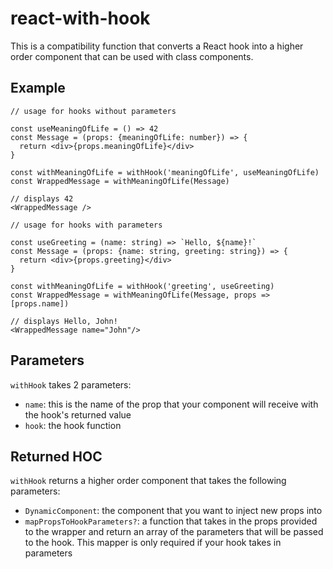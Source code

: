 # react-with-hook

This is a compatibility function that converts a React hook into a higher order component that can be used with class components.

## Example

```tsx
// usage for hooks without parameters

const useMeaningOfLife = () => 42
const Message = (props: {meaningOfLife: number}) => {
  return <div>{props.meaningOfLife}</div>
}

const withMeaningOfLife = withHook('meaningOfLife', useMeaningOfLife)
const WrappedMessage = withMeaningOfLife(Message)

// displays 42
<WrappedMessage />
```

```tsx
// usage for hooks with parameters

const useGreeting = (name: string) => `Hello, ${name}!`
const Message = (props: {name: string, greeting: string}) => {
  return <div>{props.greeting}</div>
}

const withMeaningOfLife = withHook('greeting', useGreeting)
const WrappedMessage = withMeaningOfLife(Message, props => [props.name])

// displays Hello, John!
<WrappedMessage name="John"/>
```

## Parameters

`withHook` takes 2 parameters:

- `name`: this is the name of the prop that your component will receive with the hook's returned value
- `hook`: the hook function

## Returned HOC

`withHook` returns a higher order component that takes the following parameters:

- `DynamicComponent`: the component that you want to inject new props into
- `mapPropsToHookParameters?`: a function that takes in the props provided to the wrapper and return an array of the parameters that will be passed to the hook. This mapper is only required if your hook takes in parameters
